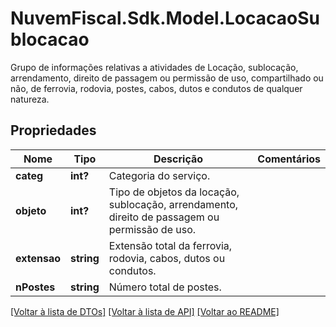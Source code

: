 # NuvemFiscal.Sdk.Model.LocacaoSublocacao
Grupo de informações relativas a atividades de Locação, sublocação, arrendamento, direito de passagem ou permissão de uso, compartilhado ou não, de ferrovia, rodovia, postes, cabos, dutos e condutos de qualquer natureza.

## Propriedades

Nome | Tipo | Descrição | Comentários
------------ | ------------- | ------------- | -------------
**categ** | **int?** | Categoria do serviço. | 
**objeto** | **int?** | Tipo de objetos da locação, sublocação, arrendamento, direito de passagem ou permissão de uso. | 
**extensao** | **string** | Extensão total da ferrovia, rodovia, cabos, dutos ou condutos. | 
**nPostes** | **string** | Número total de postes. | 

[[Voltar à lista de DTOs]](../README.md#documentation-for-models) [[Voltar à lista de API]](../README.md#documentation-for-api-endpoints) [[Voltar ao README]](../README.md)

